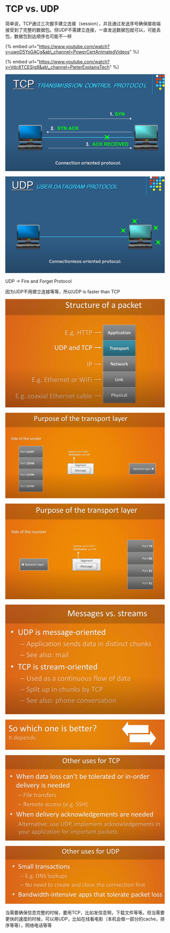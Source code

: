 # TCP vs. UDP

简单说，TCP通过三次握手建立连接（session），并且通过发送序号确保接收端接受到了完整的数据包。但UDP不需建立连接，一直发送数据包就可以，可能丢包，数据包到达顺序也可能不一样

{% embed url="https://www.youtube.com/watch?v=uwoD5YsGACg&ab\_channel=PowerCertAnimatedVideos" %}

{% embed url="https://www.youtube.com/watch?v=Vdc8TCESIg8&ab\_channel=PieterExplainsTech" %}

![](../.gitbook/assets/image%20%2852%29.png)

![](../.gitbook/assets/image%20%2861%29.png)

UDP -&gt; Fire and Forget Protocol

因为UDP不用建立连接等等，所以UDP is faster than TCP

![](../.gitbook/assets/image%20%2865%29.png)

![](../.gitbook/assets/image%20%2864%29.png)

 

![](../.gitbook/assets/image%20%2857%29.png)

![](../.gitbook/assets/image%20%2843%29.png)

![](../.gitbook/assets/image%20%2848%29.png)

![](../.gitbook/assets/image%20%2840%29.png)

![](../.gitbook/assets/image%20%2851%29.png)

当需要确保信息完整的时候，要用TCP，比如发信息啊，下载文件等等。但当需要更快的速度的时候，可以用UDP，比如在线看电影（本机会做一部分的cache，排序等等），网络电话等等







